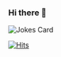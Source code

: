 ### Hi there 👋

![Jokes Card](https://readme-jokes.vercel.app/api)


[![Hits](https://hits.seeyoufarm.com/api/count/incr/badge.svg?url=https%3A%2F%2Fgithub.com%2FGiovannix97&count_bg=%23000105&title_bg=%23DE3C3C&icon=&icon_color=%23AB2F2F&title=Hits&edge_flat=false)](https://hits.seeyoufarm.com)


<!--
// Github profile statistics
![Anurag's GitHub stats](https://github-readme-stats.vercel.app/api?username=Giovannix97&show_icons=true&theme=radical)

**Giovannix97/Giovannix97** is a ✨ _special_ ✨ repository because its `README.md` (this file) appears on your GitHub profile.

Here are some ideas to get you started:

- 🔭 I’m currently working on ...
- 🌱 I’m currently learning ...
- 👯 I’m looking to collaborate on ...
- 🤔 I’m looking for help with ...
- 💬 Ask me about ...
- 📫 How to reach me: ...
- 😄 Pronouns: ...
- ⚡ Fun fact: ...
-->
